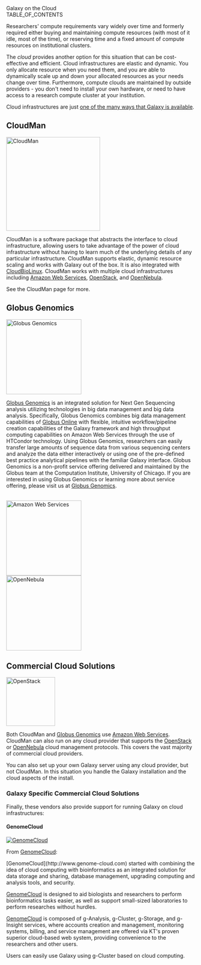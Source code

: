 <div class="title">Galaxy on the Cloud</div>

<div class='right'>TABLE_OF_CONTENTS</div>

Researchers' compute requirements vary widely over time and formerly required either buying and maintaining compute resources (with most of it idle, most of the time), or reserving time and a fixed amount of compute resources on institutional clusters.

The *cloud* provides another option for this situation that can be cost-effective and efficient.  Cloud infrastructures are elastic and dynamic.  You only allocate resource when you need them, and you are able to dynamically scale up and down your allocated resources as your needs change over time.  Furthermore, compute clouds are maintained by outside providers - you don't need to install your own hardware, or need to have access to a research compute cluster at your institution.

Cloud infrastructures are just [one of the many ways that Galaxy is available](/BigPicture/Choices).


## CloudMan

<div class='left'><a href='/CloudMan.md'><img src='/Images/Logos/CloudManWideBlackLogo.png' alt='CloudMan' width="250" /></a></div>

CloudMan is a software package that abstracts the interface to cloud infrastructure, allowing users to take advantage of the power of cloud infrastructure without having to learn much of the underlying details of any particular infrastructure.  CloudMan supports elastic, dynamic resource scaling and works with Galaxy out of the box.  It is also integrated with [CloudBioLinux](http://cloudbiolinux.org/).  CloudMan works with multiple cloud infrastructures including [Amazon Web Services](http://aws.amazon.com), [OpenStack](http://www.openstack.org/), and [OpenNebula](http://opennebula.org).

See the CloudMan page for more.

## Globus Genomics

<div class='right'><a href='http://www.globus.org/genomics'><img src='/Images/Logos/GlobusGenomics.png' alt='Globus Genomics' width="200" /></a></div>

[Globus Genomics](http://www.globus.org/genomics) is an integrated solution for Next Gen Sequencing analysis utilizing technologies in big data management and big data analysis. Specifically, Globus Genomics combines big data management capabilities of [Globus Online](http://www.globusonline.org) with flexible, intuitive workflow/pipeline creation capabilities of the Galaxy framework and high throughput computing capabilities on Amazon Web Services through the use of HTCondor technology. Using Globus Genomics, researchers can easily transfer large amounts of sequence data from various sequencing centers and analyze the data either interactively or using one of the pre-defined best practice analytical pipelines with the familiar Galaxy interface. Globus Genomics is a non-profit service offering delivered and maintained by the Globus team at the Computation Institute, University of Chicago. If you are interested in using Globus Genomics or learning more about service offering, please visit us at [Globus Genomics](http://www.globus.org/genomics).

<div class='right'><br /><a href='http://aws.amazon.com/'><img src='/Images/Logos/AWSLogo400.png' alt='Amazon Web Services' width="200" /></a><br /><a href='http://opennebula.org'><img src='/Images/Logos/OpenNebulaLogo.png' alt='OpenNebula' width="200" /></a></div>

## Commercial Cloud Solutions

<div class='left'><a href='http://openstack.org'><img src='/Images/Logos/OpenStackLogo.png' alt='OpenStack' width="130" /></a>
</div>

Both CloudMan and [Globus Genomics](#globus-genomics) use [Amazon Web Services](http://aws.amazon.com).  CloudMan can also run on any cloud provider that supports the [OpenStack](http://openstack.org) or [OpenNebula](http://opennebula.org) cloud management protocols.  This covers the vast majority of commercial cloud providers.

You can also set up your own Galaxy server using any cloud provider, but not CloudMan.  In this situation you handle the Galaxy installation and the cloud aspects of the install.

### Galaxy Specific Commercial Cloud Solutions

Finally, these vendors also provide support for running Galaxy on cloud infrastructures:


#### GenomeCloud

<div class='right'><a href='http://www.genome-cloud.com'><img src='/GenomeCloudLogo.png' alt='GenomeCloud'  /></a></div>

From [GenomeCloud](http://www.genome-cloud.com):
<div class='indent'>
[GenomeCloud](http://www.genome-cloud.com) started with combining the idea of cloud computing with bioinformatics as an integrated solution for data storage and sharing, database management, upgrading computing and analysis tools, and security. 

[GenomeCloud](http://www.genome-cloud.com) is designed to aid biologists and researchers to perform bioinformatics tasks easier, as  well as support small-sized laboratories to perform researches without hurdles. 

[GenomeCloud](http://www.genome-cloud.com) is composed of g-Analysis, g-Cluster, g-Storage, and g-Insight services, where accounts creation and management, monitoring systems, billing, and service management are offered via KT's proven superior cloud-based web system, providing convenience to the researchers and other users. 

Users can easily use Galaxy using g-Cluster based on cloud computing. 
<div class='indent'>
